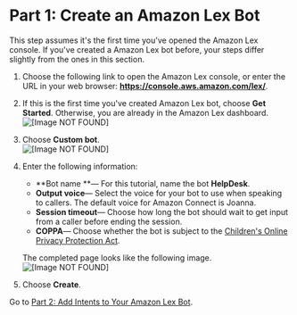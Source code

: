 # Part 1: Create an Amazon Lex Bot<a name="tutorial1-create-amazon-lex-bot-step1"></a>

This step assumes it's the first time you've opened the Amazon Lex console\. If you've created a Amazon Lex bot before, your steps differ slightly from the ones in this section\.

1. Choose the following link to open the Amazon Lex console, or enter the URL in your web browser: **[https://console\.aws\.amazon\.com/lex/](https://console.aws.amazon.com/lex/)**\.

1. If this is the first time you've created Amazon Lex bot, choose **Get Started**\. Otherwise, you are already in the Amazon Lex dashboard\.  
![\[Image NOT FOUND\]](http://docs.aws.amazon.com/connect/latest/adminguide/images/tutorial1-lex-console1.png)

1. Choose **Custom bot**\.  
![\[Image NOT FOUND\]](http://docs.aws.amazon.com/connect/latest/adminguide/images/tutorial1-lex-custom-bot.png)

1. Enter the following information:
   + **Bot name **— For this tutorial, name the bot **HelpDesk**\.
   + **Output voice**— Select the voice for your bot to use when speaking to callers\. The default voice for Amazon Connect is Joanna\.
   + **Session timeout**— Choose how long the bot should wait to get input from a caller before ending the session\.
   + **COPPA**— Choose whether the bot is subject to the [Children's Online Privacy Protection Act](https://www.ftc.gov/enforcement/rules/rulemaking-regulatory-reform-proceedings/childrens-online-privacy-protection-rule)\.

   The completed page looks like the following image\.   
![\[Image NOT FOUND\]](http://docs.aws.amazon.com/connect/latest/adminguide/images/tutorial1-lex-custom-bot2.png)

1. Choose **Create**\.

Go to [Part 2: Add Intents to Your Amazon Lex Bot](tutorial-lex-bot-intents.md)\.